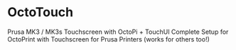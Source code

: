 # OctoTouch
Prusa MK3 / MK3s Touchscreen with OctoPi + TouchUI
Complete Setup for OctoPrint with Touchscreen for Prusa Printers (works for others too!)


